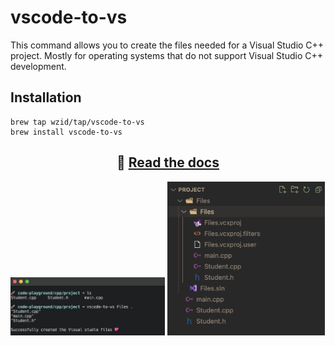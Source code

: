 # vscode-to-vs

This command allows you to create the files needed for a Visual Studio C++ project. Mostly for operating systems that do not support Visual Studio C++ development.

## **Installation**
```
brew tap wzid/tap/vscode-to-vs
brew install vscode-to-vs
```

<div align="center">
  
  ## 📝 [**Read the docs**](https://wzid.dev/docs/vscode-to-vs)

</div>

<div align="left">
  <img src="images/input.png" style="width: 49%;">
  <img src="images/result.png" style="width: 50%;">
</div>
